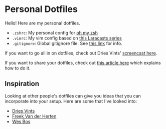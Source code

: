 # Personal Dotfiles

Hello! Here are my personal dotfiles.

- `.zshrc`: My personal config for [oh my zsh](https://github.com/ohmyzsh/ohmyzsh)
- `.vimrc`: My vim config based on [this Laracasts series](https://laracasts.com/series/vim-mastery)
- `.gitignore`: Global gitignore file. See [this link](https://sebastiandedeyne.com/setting-up-a-global-gitignore-file/) for info.

If you want to go all in on dotfiles, check out Dries Vints' [screencast here](https://laracasts.com/series/guest-spotlight/episodes/1).

If you want to share your dotfiles, check out [this article here](https://opensource.com/article/19/3/move-your-dotfiles-version-control) which explains how to do it.

## Inspiration

Looking at other people's dotfiles can give you ideas that you can incorporate into your setup. Here are some that I've looked into:

- [Dries Vints](https://github.com/driesvints/dotfiles)
- [Freek Van der Herten](https://github.com/freekmurze/dotfiles)
- [Wes Bos](https://github.com/wesbos/dotfiles)
